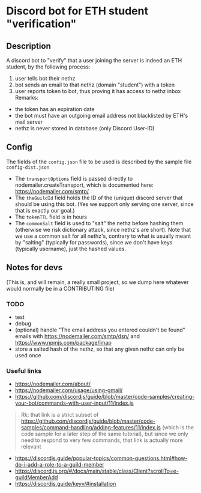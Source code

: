 Discord bot for ETH student "verification"
===

## Description
A discord bot to "verify" that a user joining the server is indeed an ETH student, by the following process:
1. user tells bot their nethz
2. bot sends an email to that nethz (domain "student") with a token
3. user reports token to bot, thus proving it has access to nethz inbox
Remarks:
- the token has an expiration date
- the bot must have an outgoing email address not blacklisted by ETH's mail server
- nethz is never stored in database (only Discord User-ID)

## Config
The fields of the `config.json` file to be used is described by the sample file `config-dist.json`
- The `transportOptions` field is passed directly to nodemailer.createTransport, which is documented here: https://nodemailer.com/smtp/
- The `theGuildId` field holds the ID of the (unique) discord server that should be using this bot. (Yes we support only serving one server, since that is exactly our goal.)
- The `tokenTTL` field is in hours
- The `commonSalt` field is used to "salt" the nethz before hashing them (otherwise we risk dictionary attack, since nethz's are short). Note that we use a common salt for all nethz's, contrary to what is usually meant by "salting" (typically for passwords), since we don't have keys (typically username), just the hashed values.

## Notes for devs
(This is, and will remain, a really small project, so we dump here whatever would normally be in a CONTRIBUTING file)

### TODO
- test
- debug
- (optional) handle "The email address you entered couldn't be found" emails with https://nodemailer.com/smtp/dsn/ and https://www.npmjs.com/package/imap
- store a salted hash of the nethz, so that any given nethz can only be used once

### Useful links
- https://nodemailer.com/about/
- https://nodemailer.com/usage/using-gmail/
- https://github.com/discordjs/guide/blob/master/code-samples/creating-your-bot/commands-with-user-input/11/index.js
> Rk: that link is a strict subset of  https://github.com/discordjs/guide/blob/master/code-samples/command-handling/adding-features/11/index.js (which is the code sample for a later step of the same tutorial), but since we only need to respond to very few commands, that link is actually more relevant
- https://discordjs.guide/popular-topics/common-questions.html#how-do-i-add-a-role-to-a-guild-member
- https://discord.js.org/#/docs/main/stable/class/Client?scrollTo=e-guildMemberAdd
- https://discordjs.guide/keyv/#installation
